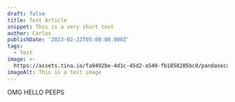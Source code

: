 ```yaml
---
draft: false
title: Test Article
snippet: This is a very short test
author: Carlos
publishDate: '2023-02-22T05:00:00.000Z'
tags:
  - Test
image: >-
  https://assets.tina.io/fa9492be-4d1c-45d2-a540-fb1858205bc0/pandasecurity-How-do-hackers-pick-their-targets.jpg
imageAlt: This is a test image
---
```


OMG HELLO PEEPS
